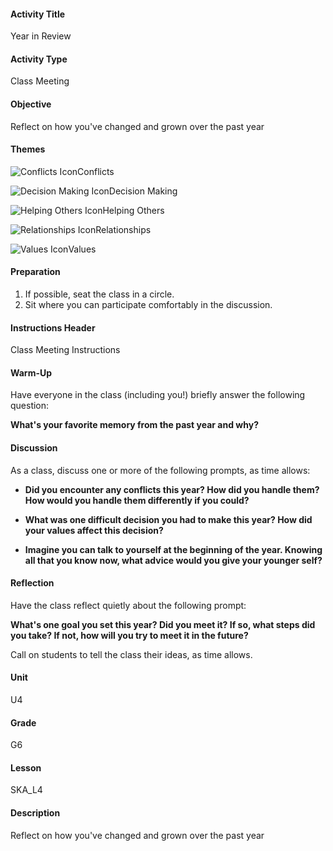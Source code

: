#### Activity Title
Year in Review
#### Activity Type
Class Meeting
#### Objective
Reflect on how you've changed and grown over the past year
#### Themes
![Conflicts Icon](http://v5cmservice.secondstep.org/MS3TP_IMAGES/SKILLS/SKILLS_SMALL_IMAGES/conflicts-sm.png)Conflicts
 
![Decision Making Icon](http://v5cmservice.secondstep.org/MS3TP_IMAGES/SKILLS/SKILLS_SMALL_IMAGES/decision-making-sm.png)Decision Making
 
![Helping Others Icon](http://v5cmservice.secondstep.org/MS3TP_IMAGES/SKILLS/SKILLS_SMALL_IMAGES/helping-others-sm.png)Helping Others
 
![Relationships Icon](http://v5cmservice.secondstep.org/MS3TP_IMAGES/SKILLS/SKILLS_SMALL_IMAGES/relationships-sm.png)Relationships
 
![Values Icon](http://v5cmservice.secondstep.org/MS3TP_IMAGES/SKILLS/SKILLS_SMALL_IMAGES/values-sm.png)Values
 

#### Preparation
1. If possible, seat the class in a circle.
2. Sit where you can participate comfortably in the discussion.

#### Instructions Header
Class Meeting Instructions
#### Warm-Up
Have everyone in the class (including you!) briefly answer the following question:

**What's your favorite memory from the past year and why?**
#### Discussion
As a class, discuss one or more of the following prompts, as time allows:


-  **Did you encounter any conflicts this year? How did you handle them? How would you handle them differently if you could?**

-  **What was one difficult decision you had to make this year? How did your values affect this decision?**

-  **Imagine you can talk to yourself at the beginning of the year. Knowing all that you know now, what advice would you give your younger self?**
#### Reflection
Have the class reflect quietly about the following prompt:

**What's one goal you set this year? Did you meet it? If so, what steps did you take? If not, how will you try to meet it in the future?**

Call on students to tell the class their ideas, as time allows.
#### Unit
U4
#### Grade
G6
#### Lesson
SKA_L4
#### Description
Reflect on how you've changed and grown over the past year
